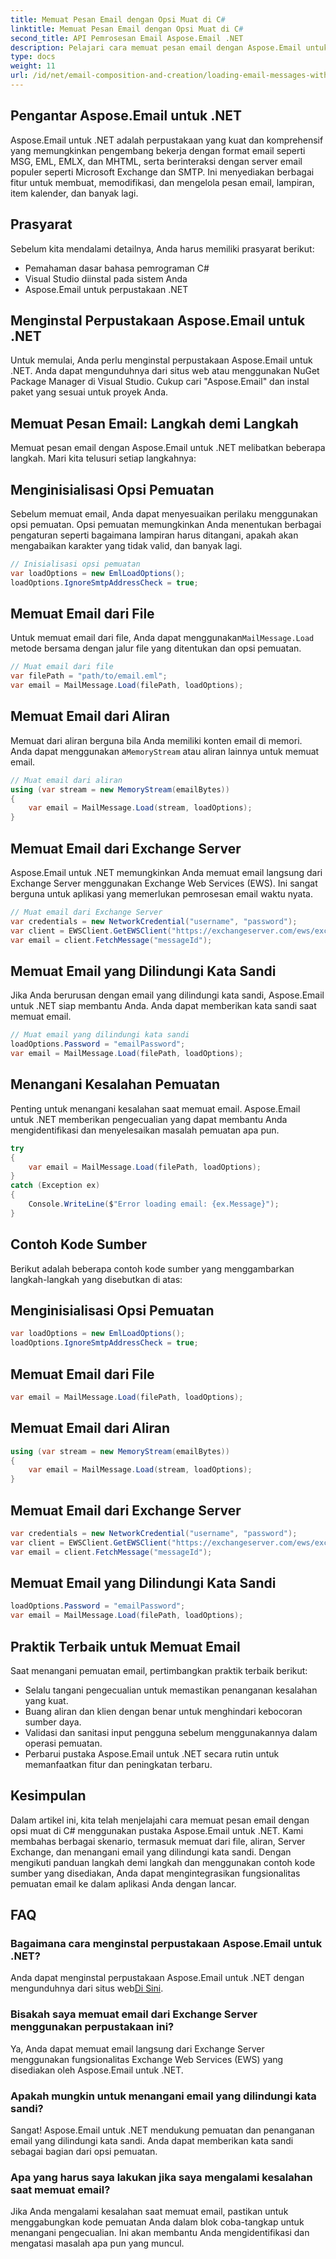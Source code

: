 ```yaml
---
title: Memuat Pesan Email dengan Opsi Muat di C#
linktitle: Memuat Pesan Email dengan Opsi Muat di C#
second_title: API Pemrosesan Email Aspose.Email .NET
description: Pelajari cara memuat pesan email dengan Aspose.Email untuk .NET di C#. Jelajahi panduan langkah demi langkah dan contoh kode sumber untuk penanganan email yang efektif.
type: docs
weight: 11
url: /id/net/email-composition-and-creation/loading-email-messages-with-load-options-in-csharp/
---
```


## Pengantar Aspose.Email untuk .NET

Aspose.Email untuk .NET adalah perpustakaan yang kuat dan komprehensif yang memungkinkan pengembang bekerja dengan format email seperti MSG, EML, EMLX, dan MHTML, serta berinteraksi dengan server email populer seperti Microsoft Exchange dan SMTP. Ini menyediakan berbagai fitur untuk membuat, memodifikasi, dan mengelola pesan email, lampiran, item kalender, dan banyak lagi.

## Prasyarat

Sebelum kita mendalami detailnya, Anda harus memiliki prasyarat berikut:

- Pemahaman dasar bahasa pemrograman C#
- Visual Studio diinstal pada sistem Anda
- Aspose.Email untuk perpustakaan .NET

## Menginstal Perpustakaan Aspose.Email untuk .NET

Untuk memulai, Anda perlu menginstal perpustakaan Aspose.Email untuk .NET. Anda dapat mengunduhnya dari situs web atau menggunakan NuGet Package Manager di Visual Studio. Cukup cari "Aspose.Email" dan instal paket yang sesuai untuk proyek Anda.

## Memuat Pesan Email: Langkah demi Langkah

Memuat pesan email dengan Aspose.Email untuk .NET melibatkan beberapa langkah. Mari kita telusuri setiap langkahnya:

## Menginisialisasi Opsi Pemuatan

Sebelum memuat email, Anda dapat menyesuaikan perilaku menggunakan opsi pemuatan. Opsi pemuatan memungkinkan Anda menentukan berbagai pengaturan seperti bagaimana lampiran harus ditangani, apakah akan mengabaikan karakter yang tidak valid, dan banyak lagi.

```csharp
// Inisialisasi opsi pemuatan
var loadOptions = new EmlLoadOptions();
loadOptions.IgnoreSmtpAddressCheck = true;
```

## Memuat Email dari File

 Untuk memuat email dari file, Anda dapat menggunakan`MailMessage.Load` metode bersama dengan jalur file yang ditentukan dan opsi pemuatan.

```csharp
// Muat email dari file
var filePath = "path/to/email.eml";
var email = MailMessage.Load(filePath, loadOptions);
```

## Memuat Email dari Aliran

 Memuat dari aliran berguna bila Anda memiliki konten email di memori. Anda dapat menggunakan a`MemoryStream` atau aliran lainnya untuk memuat email.

```csharp
// Muat email dari aliran
using (var stream = new MemoryStream(emailBytes))
{
    var email = MailMessage.Load(stream, loadOptions);
}
```

## Memuat Email dari Exchange Server

Aspose.Email untuk .NET memungkinkan Anda memuat email langsung dari Exchange Server menggunakan Exchange Web Services (EWS). Ini sangat berguna untuk aplikasi yang memerlukan pemrosesan email waktu nyata.

```csharp
// Muat email dari Exchange Server
var credentials = new NetworkCredential("username", "password");
var client = EWSClient.GetEWSClient("https://exchangeserver.com/ews/exchange.asmx", kredensial);
var email = client.FetchMessage("messageId");
```

## Memuat Email yang Dilindungi Kata Sandi

Jika Anda berurusan dengan email yang dilindungi kata sandi, Aspose.Email untuk .NET siap membantu Anda. Anda dapat memberikan kata sandi saat memuat email.

```csharp
// Muat email yang dilindungi kata sandi
loadOptions.Password = "emailPassword";
var email = MailMessage.Load(filePath, loadOptions);
```

## Menangani Kesalahan Pemuatan

Penting untuk menangani kesalahan saat memuat email. Aspose.Email untuk .NET memberikan pengecualian yang dapat membantu Anda mengidentifikasi dan menyelesaikan masalah pemuatan apa pun.

```csharp
try
{
    var email = MailMessage.Load(filePath, loadOptions);
}
catch (Exception ex)
{
    Console.WriteLine($"Error loading email: {ex.Message}");
}
```

## Contoh Kode Sumber

Berikut adalah beberapa contoh kode sumber yang menggambarkan langkah-langkah yang disebutkan di atas:

## Menginisialisasi Opsi Pemuatan

```csharp
var loadOptions = new EmlLoadOptions();
loadOptions.IgnoreSmtpAddressCheck = true;
```

## Memuat Email dari File

```csharp
var email = MailMessage.Load(filePath, loadOptions);
```

## Memuat Email dari Aliran

```csharp
using (var stream = new MemoryStream(emailBytes))
{
    var email = MailMessage.Load(stream, loadOptions);
}
```

## Memuat Email dari Exchange Server

```csharp
var credentials = new NetworkCredential("username", "password");
var client = EWSClient.GetEWSClient("https://exchangeserver.com/ews/exchange.asmx", kredensial);
var email = client.FetchMessage("messageId");
```

## Memuat Email yang Dilindungi Kata Sandi

```csharp
loadOptions.Password = "emailPassword";
var email = MailMessage.Load(filePath, loadOptions);
```

## Praktik Terbaik untuk Memuat Email

Saat menangani pemuatan email, pertimbangkan praktik terbaik berikut:

- Selalu tangani pengecualian untuk memastikan penanganan kesalahan yang kuat.
- Buang aliran dan klien dengan benar untuk menghindari kebocoran sumber daya.
- Validasi dan sanitasi input pengguna sebelum menggunakannya dalam operasi pemuatan.
- Perbarui pustaka Aspose.Email untuk .NET secara rutin untuk memanfaatkan fitur dan peningkatan terbaru.

## Kesimpulan

Dalam artikel ini, kita telah menjelajahi cara memuat pesan email dengan opsi muat di C# menggunakan pustaka Aspose.Email untuk .NET. Kami membahas berbagai skenario, termasuk memuat dari file, aliran, Server Exchange, dan menangani email yang dilindungi kata sandi. Dengan mengikuti panduan langkah demi langkah dan menggunakan contoh kode sumber yang disediakan, Anda dapat mengintegrasikan fungsionalitas pemuatan email ke dalam aplikasi Anda dengan lancar.

## FAQ

### Bagaimana cara menginstal perpustakaan Aspose.Email untuk .NET?

 Anda dapat menginstal perpustakaan Aspose.Email untuk .NET dengan mengunduhnya dari situs web[Di Sini](https://releases.aspose.com/email/net).

### Bisakah saya memuat email dari Exchange Server menggunakan perpustakaan ini?

Ya, Anda dapat memuat email langsung dari Exchange Server menggunakan fungsionalitas Exchange Web Services (EWS) yang disediakan oleh Aspose.Email untuk .NET.

### Apakah mungkin untuk menangani email yang dilindungi kata sandi?

Sangat! Aspose.Email untuk .NET mendukung pemuatan dan penanganan email yang dilindungi kata sandi. Anda dapat memberikan kata sandi sebagai bagian dari opsi pemuatan.

### Apa yang harus saya lakukan jika saya mengalami kesalahan saat memuat email?

Jika Anda mengalami kesalahan saat memuat email, pastikan untuk menggabungkan kode pemuatan Anda dalam blok coba-tangkap untuk menangani pengecualian. Ini akan membantu Anda mengidentifikasi dan mengatasi masalah apa pun yang muncul.